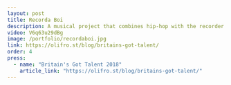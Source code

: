 ```yaml
---
layout: post
title: Recorda Boi
description: A musical project that combines hip-hop with the recorder.
video: V6q63u29dBg
image: /portfolio/recordaboi.jpg
link: https://olifro.st/blog/britains-got-talent/
order: 4
press:
  - name: "Britain's Got Talent 2018"
    article_link: "https://olifro.st/blog/britains-got-talent/"
---
```


